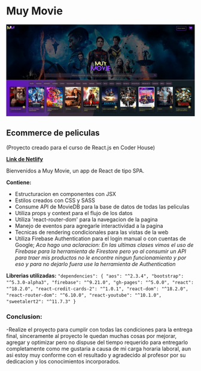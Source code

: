 # **Muy Movie**

![Index de Muy Movie](./src/assets/readme.png)

## **Ecommerce de peliculas** 
(Proyecto creado para el curso de React.js en Coder House)

**[Link de Netlify](https://muymovie.netlify.app/)**

Bienvenidos a Muy Movie, un app de React de tipo SPA.

**Contiene:**
- Estructuracion en componentes con JSX
- Estilos creados con CSS y SASS
- Consume API de MovieDB para la base de datos de todas las peliculas
- Utiliza props y context para el flujo de los datos
- Utiliza 'react-router-dom' para la navegacion de la pagina
- Manejo de eventos para agregarle interactividad a la pagina
- Tecnicas de rendering condicionales para las vistas de la web
- Utiliza Firebase Authentication para el login manual o con cuentas de Google;
    _Aca hago una aclaracion: En las ultimas clases vimos el uso de Firebase para la herramienta de Firestore pero yo al consumir un API para traer mis productos no le 
    encontre ningun funcionamiento  y por eso y para no dejarlo fuera use la herramienta de Authentication_

**Librerias utilizadas:**
`"dependencies": {
    "aos": "^2.3.4",
    "bootstrap": "^5.3.0-alpha3",
    "firebase": "^9.21.0",
    "gh-pages": "^5.0.0",
    "react": "^18.2.0",
    "react-credit-cards-2": "^1.0.1",
    "react-dom": "^18.2.0",
    "react-router-dom": "^6.10.0",
    "react-youtube": "^10.1.0",
    "sweetalert2": "^11.7.3"
  }`

  ### Conclusion:
  -Realize el proyecto para cumplir con todas las condiciones para la entrega final, sinceramente al proyecto le quedan muchas cosas por
  mejorar, agregar y optimizar pero no dispuse del tiempo requerido para entregarlo completamente como me gustaria a causa de mi carga horaria laboral, 
  aun asi estoy muy conforme con el resultado y agradecido al profesor por su dedicacion y los conocimientos incorporados.



